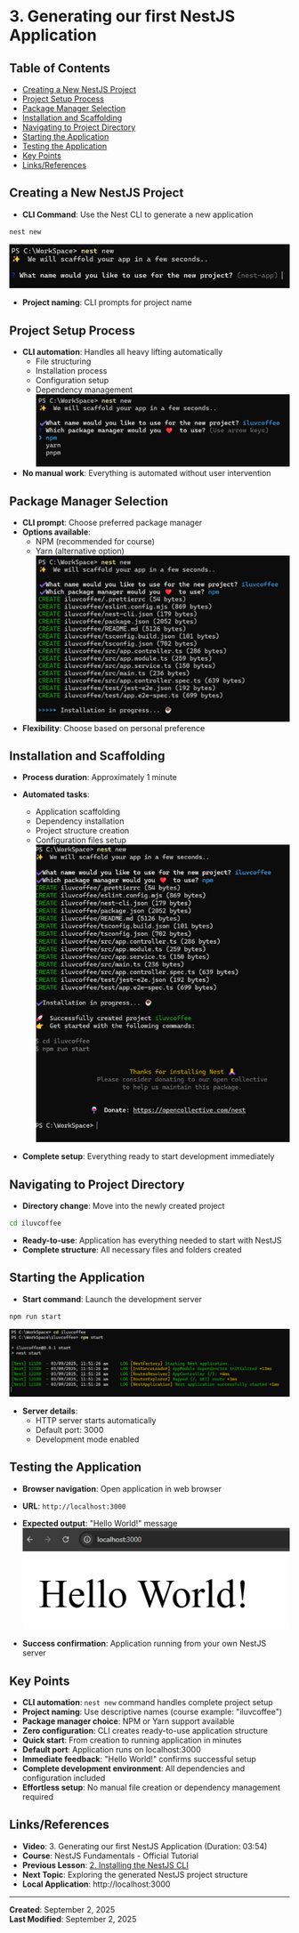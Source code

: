 # 3. Generating our first NestJS Application

<!-- omit from toc -->

## Table of Contents

- [Creating a New NestJS Project](#creating-a-new-nestjs-project)
- [Project Setup Process](#project-setup-process)
- [Package Manager Selection](#package-manager-selection)
- [Installation and Scaffolding](#installation-and-scaffolding)
- [Navigating to Project Directory](#navigating-to-project-directory)
- [Starting the Application](#starting-the-application)
- [Testing the Application](#testing-the-application)
- [Key Points](#key-points)
- [Links/References](#linksreferences)

## Creating a New NestJS Project

- **CLI Command**: Use the Nest CLI to generate a new application

```bash
nest new
```
![NestJS New Project Command](assets/Pasted%20image%2020250903114430.png)

- **Project naming**: CLI prompts for project name

## Project Setup Process

- **CLI automation**: Handles all heavy lifting automatically
  - File structuring
  - Installation process
  - Configuration setup
  - Dependency management
![NestJS Project Name Prompt](assets/Pasted%20image%2020250903114523.png)
- **No manual work**: Everything is automated without user intervention

## Package Manager Selection

- **CLI prompt**: Choose preferred package manager
- **Options available**:
  - NPM (recommended for course)
  - Yarn (alternative option)
![NestJS Package Manager Selection](assets/Pasted%20image%2020250903114732.png)
- **Flexibility**: Choose based on personal preference

## Installation and Scaffolding

- **Process duration**: Approximately 1 minute
- **Automated tasks**:
  - Application scaffolding
  - Dependency installation
  - Project structure creation
  - Configuration files setup
![NestJS Installation Process](assets/Pasted%20image%2020250903114958.png)

- **Complete setup**: Everything ready to start development immediately

## Navigating to Project Directory

- **Directory change**: Move into the newly created project

```bash
cd iluvcoffee
```

- **Ready-to-use**: Application has everything needed to start with NestJS
- **Complete structure**: All necessary files and folders created

## Starting the Application

- **Start command**: Launch the development server

```bash
npm run start
```
![NPM Run Start Command](assets/Pasted%20image%2020250903115154.png)

- **Server details**:
  - HTTP server starts automatically
  - Default port: 3000
  - Development mode enabled

## Testing the Application

- **Browser navigation**: Open application in web browser
- **URL**: `http://localhost:3000`
- **Expected output**: "Hello World!" message
![Hello World Output](assets/Pasted%20image%2020250903115219.png)

- **Success confirmation**: Application running from your own NestJS server

## Key Points

- **CLI automation**: `nest new` command handles complete project setup
- **Project naming**: Use descriptive names (course example: "iluvcoffee")
- **Package manager choice**: NPM or Yarn support available
- **Zero configuration**: CLI creates ready-to-use application structure
- **Quick start**: From creation to running application in minutes
- **Default port**: Application runs on localhost:3000
- **Immediate feedback**: "Hello World!" confirms successful setup
- **Complete development environment**: All dependencies and configuration included
- **Effortless setup**: No manual file creation or dependency management required

## Links/References

- **Video**: 3. Generating our first NestJS Application (Duration: 03:54)
- **Course**: NestJS Fundamentals - Official Tutorial
- **Previous Lesson**: [2. Installing the NestJS CLI](2-installing-nestjs-cli.md)
- **Next Topic**: Exploring the generated NestJS project structure
- **Local Application**: http://localhost:3000

---

**Created**: September 2, 2025  
**Last Modified**: September 2, 2025
